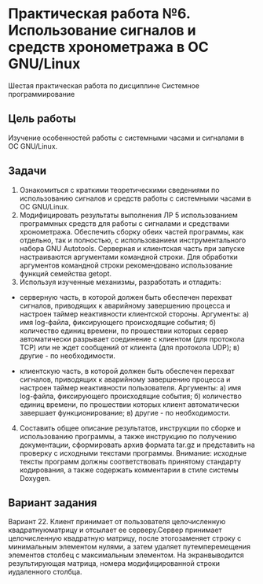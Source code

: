 # Практическая работа №6. Использование сигналов и средств хронометража в ОС GNU/Linux

Шестая практическая работа по дисциплине Системное программирование

## Цель работы

Изучение особенностей работы с системными часами и сигналами в ОС GNU/Linux.

## Задачи

1. Ознакомиться с краткими теоретическими сведениями по использованию сигналов и средств работы с системными часами в ОС GNU/Linux.
2. Модифицировать результаты выполнения ЛР 5 использованием программных средств для работы с сигналами и средствами хронометража. Обеспечить сборку обеих частей программы, как отдельно, так и полностью, с использованием инструментального набора GNU Autotools. Серверная и клиентская часть при запуске настраиваются аргументами командной строки. Для обработки аргументов командной строки рекомендовано использование функций семейства getopt.
3. Используя изученные механизмы, разработать и отладить:

- серверную часть, в которой должен быть обеспечен перехват сигналов, приводящих к аварийному завершению процесса и настроен таймер неактивности клиентской стороны. Аргументы: 
а) имя log-файла, фиксирующего происходящие события; 
б) количество единиц времени, по прошествии которых сервер автоматически разрывает соединение с клиентом (для протокола TCP) или не ждет сообщений от клиента (для протокола UDP); 
в) другие - по необходимости.

- клиентскую часть, в которой должен быть обеспечен перехват сигналов, приводящих к аварийному завершению процесса и настроен таймер неактивности пользователя. Аргументы: а) имя log-файла, фиксирующего происходящие события; б) количество единиц времени, по прошествии которых клиент автоматически завершает функционирование; в) другие - по необходимости.

4. Составить общее описание результатов, инструкции по сборке и использованию программы, а также инструкцию по получению документации, сформировать архив формата tar.gz и представить на проверку с исходными текстами программы. Внимание: исходные тексты программ должны соответствовать принятому стандарту кодирования, а также содержать комментарии в стиле системы Doxygen.


## Вариант задания

Вариант 22.
Клиент принимает от пользователя целочисленную квадратнуюматрицу и отсылает ее серверу.Сервер принимает целочисленную квадратную матрицу, после этогозаменяет строку с минимальным элементом нулями, а затем  удаляет  путемперемещения   элементов  столбец   с   максимальным   элементом.   На   экранвыводится результирующая матрица, номера модифицированной строки иудаленного столбца.
